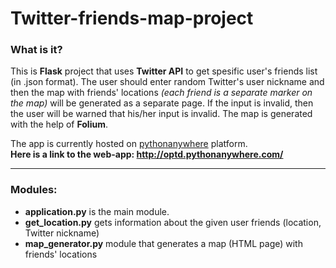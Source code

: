 # Twitter-friends-map-project
### What is it?
This is **Flask** project that uses **Twitter API** to get spesific user's friends list (in .json format). The user should enter random Twitter's user nickname and then the map with friends' locations _(each friend is a separate marker on the map)_ will be generated as a separate page. If the input is invalid, then the user will be warned that his/her input is invalid. The map is generated with the help of **Folium**.

The app is currently hosted on [pythonanywhere](https://www.pythonanywhere.com/) platform.<br>
**Here is a link to the web-app: http://optd.pythonanywhere.com/**
<hr>

### Modules:
- **application.py** is the main module.
- **get_location.py** gets information about the given user friends (location, Twitter nickname)
- **map_generator.py** module that generates a map (HTML page) with friends' locations
